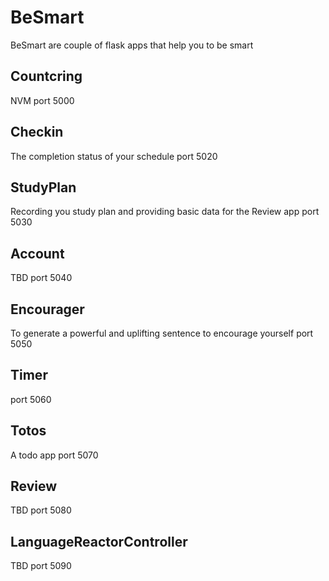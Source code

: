 # BeSmart
BeSmart are couple of flask apps that help you to be smart

## Countcring
NVM
port 5000

## Checkin
The completion status of your schedule
port 5020

## StudyPlan
Recording you study plan and providing basic data for the Review app
port 5030

## Account
TBD
port 5040

## Encourager
To generate a powerful and uplifting sentence to encourage yourself
port 5050

## Timer
port 5060

## Totos
A todo app
port 5070

## Review
TBD
port 5080

## LanguageReactorController
TBD
port 5090


